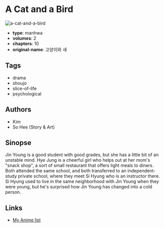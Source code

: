 # A Cat and a Bird

![a-cat-and-a-bird](https://cdn.myanimelist.net/images/manga/4/28858.jpg)

-   **type**: manhwa
-   **volumes**: 2
-   **chapters**: 10
-   **original-name**: 고양이와 새

## Tags

-   drama
-   shoujo
-   slice-of-life
-   psychological

## Authors

-   Kim
-   So Hee (Story & Art)

## Sinopse

Jin Young is a good student with good grades, but she has a little bit of an unstable mind. Hye Jung is a cheerful girl who helps out at her mom's "snack shop", a sort of small restaurant that offers light meals to diners. Both attended the same school, and both transferred to an independent-study private school, where they meet Si Hyung who is an instructor there. Si Hyung used to live in the same neighborhood with Jin Young when they were young, but he's surprised how Jin Young has changed into a cold person.

## Links

-   [My Anime list](https://myanimelist.net/manga/3231/A_Cat_and_a_Bird)
